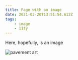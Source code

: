 ```yaml
---
title: Page with an image
date: 2021-02-20T13:51:54.612Z
tags:
    - image
    - 11ty
---
```


Here, hopefully, is an image

![pavement art](/static/img/20200412_173748.jpg 'pavement art')
